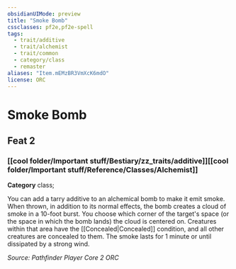 ```yaml
---
obsidianUIMode: preview
title: "Smoke Bomb"
cssclasses: pf2e,pf2e-spell
tags:
  - trait/additive
  - trait/alchemist
  - trait/common
  - category/class
  - remaster
aliases: "Item.mEMzBR3VmXcK6mdO"
license: ORC
---
```

# Smoke Bomb
## Feat 2
### [[cool folder/Important stuff/Bestiary/zz_traits/additive]][[cool folder/Important stuff/Reference/Classes/Alchemist]]

**Category** class; 




You can add a tarry additive to an alchemical bomb to make it emit smoke. When thrown, in addition to its normal effects, the bomb creates a cloud of smoke in a 10-foot burst. You choose which corner of the target's space (or the space in which the bomb lands) the cloud is centered on. Creatures within that area have the [[Concealed|Concealed]] condition, and all other creatures are concealed to them. The smoke lasts for 1 minute or until dissipated by a strong wind.

*Source: Pathfinder Player Core 2*
*ORC*